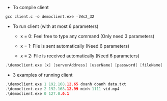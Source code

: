 - To compile client
```c
gcc client.c -o democlient.exe -lWs2_32
```

- To run client (with at most 6 parameters)
  - x = 0: Feel free to type any command (Only need 3 parameters)

  - x = 1: File is sent automatically (Need 6 parameters)

  - x = 2: File is received automatically (Need 6 parameters)
```c
.\democlient.exe [x] [serverAddress] [userName] [password] [fileName]
```
- 3 examples of running client
```c
.\democlient.exe 1 192.168.12.65 doanh doanh data.txt
.\democlient.exe 2 192.168.12.99 minh 1111 vid.mp4
.\democlient.exe 0 127.0.0.1
```
